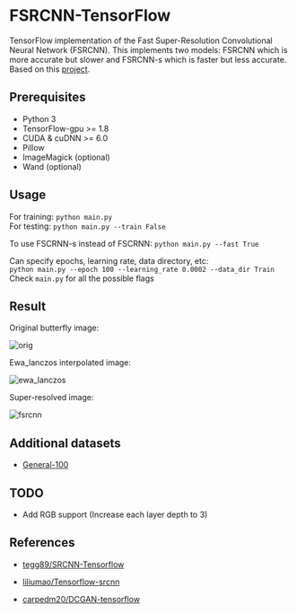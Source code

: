# FSRCNN-TensorFlow
TensorFlow implementation of the Fast Super-Resolution Convolutional Neural Network (FSRCNN). This implements two models: FSRCNN which is more accurate but slower and FSRCNN-s which is faster but less accurate. Based on this [project](http://mmlab.ie.cuhk.edu.hk/projects/FSRCNN.html).

## Prerequisites
 * Python 3
 * TensorFlow-gpu >= 1.8
 * CUDA & cuDNN >= 6.0
 * Pillow
 * ImageMagick (optional)
 * Wand (optional)

## Usage
For training: `python main.py`
<br>
For testing: `python main.py --train False`

To use FSCRNN-s instead of FSCRNN: `python main.py --fast True`

Can specify epochs, learning rate, data directory, etc:
<br>
`python main.py --epoch 100 --learning_rate 0.0002 --data_dir Train`
<br>
Check `main.py` for all the possible flags

## Result

Original butterfly image:

![orig](https://github.com/igv/FSRCNN-Tensorflow/blob/master/Test/Set5/butterfly_GT.bmp?raw=true)


Ewa_lanczos interpolated image:

![ewa_lanczos](https://github.com/igv/FSRCNN-Tensorflow/blob/master/result/ewa_lanczos.png?raw=true)


Super-resolved image:

![fsrcnn](https://github.com/igv/FSRCNN-Tensorflow/blob/master/result/fsrcnn.png?raw=true)

## Additional datasets

* [General-100](https://drive.google.com/open?id=0B7tU5Pj1dfCMVVdJelZqV0prWnM)

## TODO

* Add RGB support (Increase each layer depth to 3)

## References

* [tegg89/SRCNN-Tensorflow](https://github.com/tegg89/SRCNN-Tensorflow)

* [liliumao/Tensorflow-srcnn](https://github.com/liliumao/Tensorflow-srcnn) 

* [carpedm20/DCGAN-tensorflow](https://github.com/carpedm20/DCGAN-tensorflow) 
